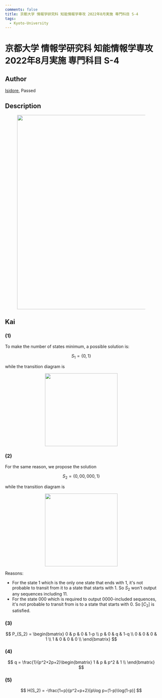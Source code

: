 ```yaml
---
comments: false
title: 京都大学 情報学研究科 知能情報学専攻 2022年8月実施 専門科目 S-4
tags:
  - Kyoto-University
---
```

# 京都大学 情報学研究科 知能情報学専攻 2022年8月実施 専門科目 S-4

## **Author**
[Isidore](https://github.com/heacsing), Passed

## **Description**
<figure style="text-align:center;">
  <img src="https://s2.loli.net/2024/07/01/7wrBFAyl6jYgT8k.png" width="640"/>
</figure>


## **Kai**
### (1)
To make the number of states minimum, a possible solution is:

$$
S_1=\{0, 1\}
$$

while the transition diagram is

<figure style="text-align:center;">
  <img src="https://s2.loli.net/2024/07/01/6ytJrZlpeEbfUsc.png" width="240"/>
</figure>

### (2)
For the same reason, we propose the solution

$$
S_2 = \{0, 00, 000, 1\}
$$

while the transition diagram is 

<figure style="text-align:center;">
  <img src="https://s2.loli.net/2024/07/09/zMgNdcOGhF5Ufru.png" width="240"/>
</figure>

Reasons:
  
  - For the state $1$ which is the only one state that ends with $1$, it's not probable to transit from it to a state that starts with $1$. So $S_2$ won't output any sequences including $11$.
  - For the state $000$ which is required to output $0000$-included sequences, it's not probable to transit from is to a state that starts with $0$. So $[C_2]$ is satisfied.

### (3)

$$
P_{S_2} = \begin{bmatrix}
    0 & p & 0 & 1-p  \\
    p & 0 & q & 1-q  \\
    0 & 0 & 0 & 1  \\
    1 & 0 & 0 & 0  \\
\end{bmatrix}
$$

### (4)

$$
q = \frac{1}{p^2+2p+2}\begin{bmatrix}
    1 & p & p^2 & 1 \\
\end{bmatrix}
$$

### (5)

$$
H(S_2) = -\frac{1+p}{p^2+p+2}[p\log p+(1-p)\log(1-p)]
$$